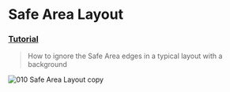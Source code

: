 # Safe Area Layout
### [Tutorial](https://designcode.io/swiftui-handbook-toolbar)
> How to ignore the Safe Area edges in a typical layout with a background

![010  Safe Area Layout copy](https://github.com/mrgsdev/DesignCode/assets/157994617/6704c859-8c73-4aa1-9443-2d6cf033fb7f)

